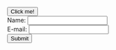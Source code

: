 <!DOCTYPE html>
<hmtl lang="en">
<head> 
    <meta charset="UTF-8">
    <meta http-equiv+"X-UA-Compatible" content="IE=edge">
    <meta name="viewport" content="width=device-width,initial>
    <title>Document</title>
    
</head>
<body>
    
 <a href="https://www.youtube.com/watch?v=dQw4w9WgXcQ">
    <button>Click me!</button>       
 <a>
 
</body>
</html>

</head>

<!DOCTYPE HTML>
<html>  
<body>

<form action="welcome.php" method="post">
Name: <input type="text" name="name"><br>
E-mail: <input type="text" name="email"><br>
<input type="submit">
</form>

</body>
</html>
